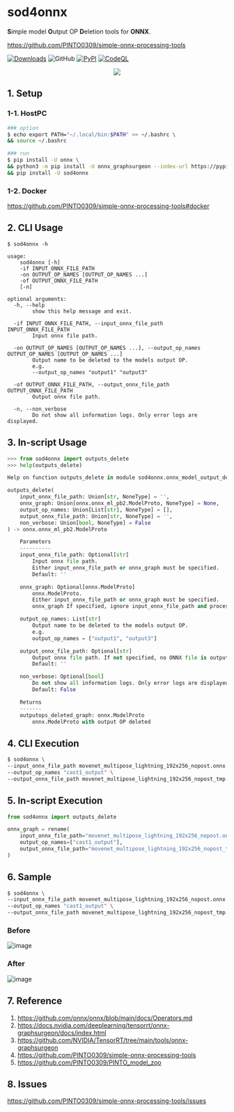 # sod4onnx
**S**imple model **O**utput OP **D**eletion tools for **ONNX**.

https://github.com/PINTO0309/simple-onnx-processing-tools

[![Downloads](https://static.pepy.tech/personalized-badge/sod4onnx?period=total&units=none&left_color=grey&right_color=brightgreen&left_text=Downloads)](https://pepy.tech/project/sod4onnx) ![GitHub](https://img.shields.io/github/license/PINTO0309/sod4onnx?color=2BAF2B) [![PyPI](https://img.shields.io/pypi/v/sod4onnx?color=2BAF2B)](https://pypi.org/project/sod4onnx/) [![CodeQL](https://github.com/PINTO0309/sod4onnx/workflows/CodeQL/badge.svg)](https://github.com/PINTO0309/sod4onnx/actions?query=workflow%3ACodeQL)

<p align="center">
  <img src="https://user-images.githubusercontent.com/33194443/190423861-1de6e4ac-288f-4868-9048-0f2aa74c37fc.png" />
</p>

## 1. Setup
### 1-1. HostPC
```bash
### option
$ echo export PATH="~/.local/bin:$PATH" >> ~/.bashrc \
&& source ~/.bashrc

### run
$ pip install -U onnx \
&& python3 -m pip install -U onnx_graphsurgeon --index-url https://pypi.ngc.nvidia.com \
&& pip install -U sod4onnx
```
### 1-2. Docker
https://github.com/PINTO0309/simple-onnx-processing-tools#docker

## 2. CLI Usage
```
$ sod4onnx -h

usage:
    sod4onnx [-h]
    -if INPUT_ONNX_FILE_PATH
    -on OUTPUT_OP_NAMES [OUTPUT_OP_NAMES ...]
    -of OUTPUT_ONNX_FILE_PATH
    [-n]

optional arguments:
  -h, --help
        show this help message and exit.

  -if INPUT_ONNX_FILE_PATH, --input_onnx_file_path INPUT_ONNX_FILE_PATH
        Input onnx file path.

  -on OUTPUT_OP_NAMES [OUTPUT_OP_NAMES ...], --output_op_names OUTPUT_OP_NAMES [OUTPUT_OP_NAMES ...]
        Output name to be deleted to the models output OP.
        e.g.
        --output_op_names "output1" "output3"

  -of OUTPUT_ONNX_FILE_PATH, --output_onnx_file_path OUTPUT_ONNX_FILE_PATH
        Output onnx file path.

  -n, --non_verbose
        Do not show all information logs. Only error logs are displayed.
```

## 3. In-script Usage
```python
>>> from sod4onnx import outputs_delete
>>> help(outputs_delete)

Help on function outputs_delete in module sod4onnx.onnx_model_output_deleter:

outputs_delete(
    input_onnx_file_path: Union[str, NoneType] = '',
    onnx_graph: Union[onnx.onnx_ml_pb2.ModelProto, NoneType] = None,
    output_op_names: Union[List[str], NoneType] = [],
    output_onnx_file_path: Union[str, NoneType] = '',
    non_verbose: Union[bool, NoneType] = False
) -> onnx.onnx_ml_pb2.ModelProto

    Parameters
    ----------
    input_onnx_file_path: Optional[str]
        Input onnx file path.
        Either input_onnx_file_path or onnx_graph must be specified.
        Default: ''

    onnx_graph: Optional[onnx.ModelProto]
        onnx.ModelProto.
        Either input_onnx_file_path or onnx_graph must be specified.
        onnx_graph If specified, ignore input_onnx_file_path and process onnx_graph.

    output_op_names: List[str]
        Output name to be deleted to the models output OP.
        e.g.
        output_op_names = ["output1", "output3"]

    output_onnx_file_path: Optional[str]
        Output onnx file path. If not specified, no ONNX file is output.
        Default: ''

    non_verbose: Optional[bool]
        Do not show all information logs. Only error logs are displayed.
        Default: False

    Returns
    -------
    outputops_deleted_graph: onnx.ModelProto
        onnx.ModelProto with output OP deleted
```

## 4. CLI Execution
```bash
$ sod4onnx \
--input_onnx_file_path movenet_multipose_lightning_192x256_nopost.onnx \
--output_op_names "cast1_output" \
--output_onnx_file_path movenet_multipose_lightning_192x256_nopost_tmp.onnx
```

## 5. In-script Execution
```python
from sod4onnx import outputs_delete

onnx_graph = rename(
    input_onnx_file_path="movenet_multipose_lightning_192x256_nopost.onnx",
    output_op_names=["cast1_output"],
    output_onnx_file_path="movenet_multipose_lightning_192x256_nopost_tmp.onnx",
)
```

## 6. Sample
```bash
$ sod4onnx \
--input_onnx_file_path movenet_multipose_lightning_192x256_nopost.onnx \
--output_op_names "cast1_output" \
--output_onnx_file_path movenet_multipose_lightning_192x256_nopost_tmp.onnx
```
### Before
![image](https://user-images.githubusercontent.com/33194443/190411104-6c63a57a-610c-4b25-aa6a-0eafdac3844a.png)

### After
![image](https://user-images.githubusercontent.com/33194443/190411589-42a69dc0-5fba-4c81-afbb-39fd12db935e.png)

## 7. Reference
1. https://github.com/onnx/onnx/blob/main/docs/Operators.md
2. https://docs.nvidia.com/deeplearning/tensorrt/onnx-graphsurgeon/docs/index.html
3. https://github.com/NVIDIA/TensorRT/tree/main/tools/onnx-graphsurgeon
4. https://github.com/PINTO0309/simple-onnx-processing-tools
5. https://github.com/PINTO0309/PINTO_model_zoo

## 8. Issues
https://github.com/PINTO0309/simple-onnx-processing-tools/issues
